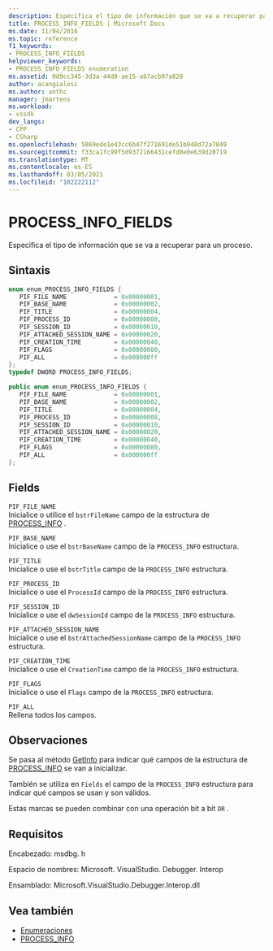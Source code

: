 ```yaml
---
description: Especifica el tipo de información que se va a recuperar para un proceso.
title: PROCESS_INFO_FIELDS | Microsoft Docs
ms.date: 11/04/2016
ms.topic: reference
f1_keywords:
- PROCESS_INFO_FIELDS
helpviewer_keywords:
- PROCESS_INFO_FIELDS enumeration
ms.assetid: 0d9cc345-3d3a-44d8-ae15-a67acb97a828
author: acangialosi
ms.author: anthc
manager: jmartens
ms.workload:
- vssdk
dev_langs:
- CPP
- CSharp
ms.openlocfilehash: 5869ede1e43cc6b47f271691de51b948d72a7849
ms.sourcegitcommit: f33ca1fc99f5d9372166431cefd0e0e639d20719
ms.translationtype: MT
ms.contentlocale: es-ES
ms.lasthandoff: 03/05/2021
ms.locfileid: "102222112"
---
```

# <a name="process_info_fields"></a>PROCESS_INFO_FIELDS
Especifica el tipo de información que se va a recuperar para un proceso.

## <a name="syntax"></a>Sintaxis

```cpp
enum enum_PROCESS_INFO_FIELDS { 
   PIF_FILE_NAME             = 0x00000001,
   PIF_BASE_NAME             = 0x00000002,
   PIF_TITLE                 = 0x00000004,
   PIF_PROCESS_ID            = 0x00000008,
   PIF_SESSION_ID            = 0x00000010,
   PIF_ATTACHED_SESSION_NAME = 0x00000020,
   PIF_CREATION_TIME         = 0x00000040,
   PIF_FLAGS                 = 0x00000080,
   PIF_ALL                   = 0x000000ff
};
typedef DWORD PROCESS_INFO_FIELDS;
```

```csharp
public enum enum_PROCESS_INFO_FIELDS { 
   PIF_FILE_NAME             = 0x00000001,
   PIF_BASE_NAME             = 0x00000002,
   PIF_TITLE                 = 0x00000004,
   PIF_PROCESS_ID            = 0x00000008,
   PIF_SESSION_ID            = 0x00000010,
   PIF_ATTACHED_SESSION_NAME = 0x00000020,
   PIF_CREATION_TIME         = 0x00000040,
   PIF_FLAGS                 = 0x00000080,
   PIF_ALL                   = 0x000000ff
};
```

## <a name="fields"></a>Fields
 `PIF_FILE_NAME`\
 Inicialice o utilice el `bstrFileName` campo de la estructura de [PROCESS_INFO](../../../extensibility/debugger/reference/process-info.md) .

 `PIF_BASE_NAME`\
 Inicialice o use el `bstrBaseName` campo de la `PROCESS_INFO` estructura.

 `PIF_TITLE`\
 Inicialice o use el `bstrTitle` campo de la `PROCESS_INFO` estructura.

 `PIF_PROCESS_ID`\
 Inicialice o use el `ProcessId` campo de la `PROCESS_INFO` estructura.

 `PIF_SESSION_ID`\
 Inicialice o use el `dwSessionId` campo de la `PROCESS_INFO` estructura.

 `PIF_ATTACHED_SESSION_NAME`\
 Inicialice o use el `bstrAttachedSessionName` campo de la `PROCESS_INFO` estructura.

 `PIF_CREATION_TIME`\
 Inicialice o use el `CreationTime` campo de la `PROCESS_INFO` estructura.

 `PIF_FLAGS`\
 Inicialice o use el `Flags` campo de la `PROCESS_INFO` estructura.

 `PIF_ALL`\
 Rellena todos los campos.

## <a name="remarks"></a>Observaciones
 Se pasa al método [GetInfo](../../../extensibility/debugger/reference/idebugprocess2-getinfo.md) para indicar qué campos de la estructura de [PROCESS_INFO](../../../extensibility/debugger/reference/process-info.md) se van a inicializar.

 También se utiliza en `Fields` el campo de la `PROCESS_INFO` estructura para indicar qué campos se usan y son válidos.

 Estas marcas se pueden combinar con una operación bit a bit `OR` .

## <a name="requirements"></a>Requisitos
 Encabezado: msdbg. h

 Espacio de nombres: Microsoft. VisualStudio. Debugger. Interop

 Ensamblado: Microsoft.VisualStudio.Debugger.Interop.dll

## <a name="see-also"></a>Vea también
- [Enumeraciones](../../../extensibility/debugger/reference/enumerations-visual-studio-debugging.md)
- [PROCESS_INFO](../../../extensibility/debugger/reference/process-info.md)

